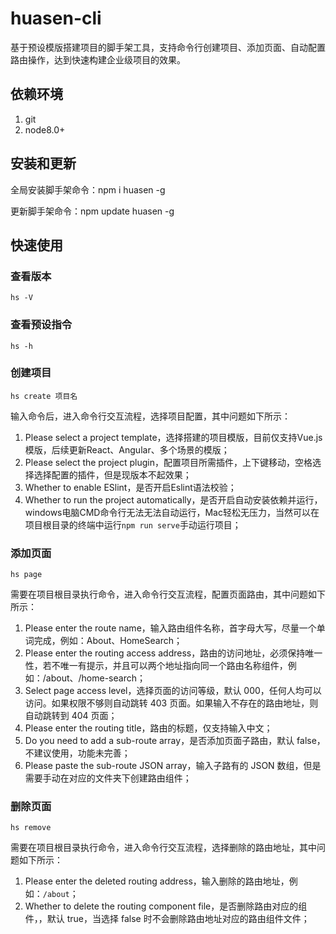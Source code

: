 # huasen-cli

基于预设模版搭建项目的脚手架工具，支持命令行创建项目、添加页面、自动配置路由操作，达到快速构建企业级项目的效果。



## 依赖环境

1. git
2. node8.0+



## 安装和更新

全局安装脚手架命令：npm i huasen -g

更新脚手架命令：npm update huasen -g



## 快速使用

### 查看版本

`hs -V`

### 查看预设指令

`hs -h`

### 创建项目

`hs create 项目名`

输入命令后，进入命令行交互流程，选择项目配置，其中问题如下所示：

1. Please select a project template，选择搭建的项目模版，目前仅支持Vue.js模版，后续更新React、Angular、多个场景的模版；
2. Please select the project plugin，配置项目所需插件，上下键移动，空格选择选择配置的插件，但是现版本不起效果；
3. Whether to enable ESlint，是否开启Eslint语法校验；
4. Whether to run the project automatically，是否开启自动安装依赖并运行，windows电脑CMD命令行无法无法自动运行，Mac轻松无压力，当然可以在项目根目录的终端中运行`npm run serve`手动运行项目；

### 添加页面

`hs page`

需要在项目根目录执行命令，进入命令行交互流程，配置页面路由，其中问题如下所示：

1. Please enter the route name，输入路由组件名称，首字母大写，尽量一个单词完成，例如：About、HomeSearch；
2. Please enter the routing access address，路由的访问地址，必须保持唯一性，若不唯一有提示，并且可以两个地址指向同一个路由名称组件，例如：/about、/home-search；
3. Select page access level，选择页面的访问等级，默认 000，任何人均可以访问。如果权限不够则自动跳转 403 页面。如果输入不存在的路由地址，则自动跳转到 404 页面；
4. Please enter the routing title，路由的标题，仅支持输入中文；
5. Do you need to add a sub-route array，是否添加页面子路由，默认 false，不建议使用，功能未完善；
6. Please paste the sub-route JSON array，输入子路有的 JSON 数组，但是需要手动在对应的文件夹下创建路由组件；

### 删除页面

`hs remove`

需要在项目根目录执行命令，进入命令行交互流程，选择删除的路由地址，其中问题如下所示：

1. Please enter the deleted routing address，输入删除的路由地址，例如：`/about`；
2. Whether to delete the routing component file，是否删除路由对应的组件，，默认 true，当选择 false 时不会删除路由地址对应的路由组件文件；
